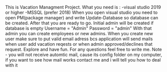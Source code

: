 This is Vacation Managment Project. 
What you need is : -visual studio 2019 or higher
                   -MSSQL (prefer 2018)
When you open visual studio you need to open PM(package manager) and write Update-Database so database can be created.
After that you are ready to go.
Initial admin will be created if database is empty
Username = "Admin"
Password = "admin"
With that admin you can create employees or new admins. When you create new user make sure to put valid email adress bcs application will send 
mails when user add vacation reqests or when admin approved/declines that request.
Explore and have fun. For any questions feel free to write me.
Note - you will not receive automtic mail, cause its config folder on my computer, if you want to see how mail works contact me and i will tell you how to deal with it
